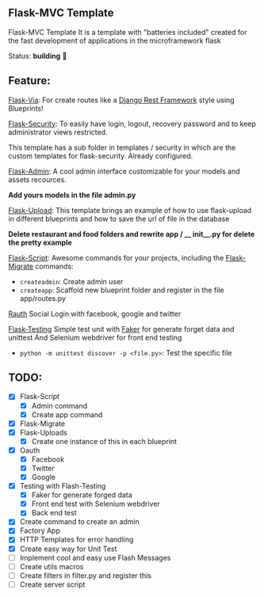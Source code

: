 Flask-MVC Template
------------------
Flask-MVC Template It is a template with "batteries included" created for the fast development of applications in the microframework flask


Status: **building** :construction:


Feature:
--------
[Flask-Via](http://flask-via.soon.build/en/latest/):
For create routes like a [Django Rest Framework](http://www.django-rest-framework.org) style using Blueprints!

[Flask-Security](https://pythonhosted.org/Flask-Security/):
To easily have login, logout, recovery password and to keep administrator views restricted.

This template has a sub folder in templates / security in which are the custom templates for flask-security. Already configured.

[Flask-Admin](https://flask-admin.readthedocs.io/en/latest/):
A cool admin interface customizable for your models and assets recources.

**Add yours models in the file admin.py**

[Flask-Upload](http://flask.pocoo.org/docs/0.12/patterns/fileuploads/):
This template brings an example of how to use flask-upload in different blueprints and how to save the url of file in the database

**Delete restaurant and food folders and rewrite app / __ init__.py for delete the pretty example**

[Flask-Script](https://flask-script.readthedocs.io/en/latest/):
Awesome commands for your projects, including the [Flask-Migrate](https://flask-migrate.readthedocs.io/en/latest/) commands:
- `createadmin`: Create admin user
- `createapp`: Scaffold new  blueprint folder and register in the file app/routes.py

[Rauth](https://rauth.readthedocs.io/en/latest/)
Social Login with facebook, google and twitter

[Flask-Testing](https://pythonhosted.org/Flask-Testing/)
Simple test unit with [Faker](https://github.com/joke2k/faker) for generate forget data and unittest
And Selenium webdriver for front end testing
- `python -m unittest discover -p <file.py>`: Test the specific file

TODO:
-----

* [x] Flask-Script
    * [x] Admin command
    * [x] Create app command
* [x] Flask-Migrate
* [x] Flask-Uploads
    * [x] Create one instance of this in each blueprint
* [x] Oauth
    * [x] Facebook
    * [x] Twitter
    * [x] Google
* [x]  Testing with Flash-Testing
    * [x] Faker for generate forged data
    * [x] Front end test with Selenium webdriver
    * [x] Back end test
* [x]  Create command to create an admin
* [x]  Factory App
* [x]  HTTP Templates for error handling
* [x]  Create easy way for Unit Test
* [ ]  Implement cool and easy use Flash Messages
* [ ]  Create utils macros
* [ ]  Create filters in filter.py and register this
* [ ]  Create server script
